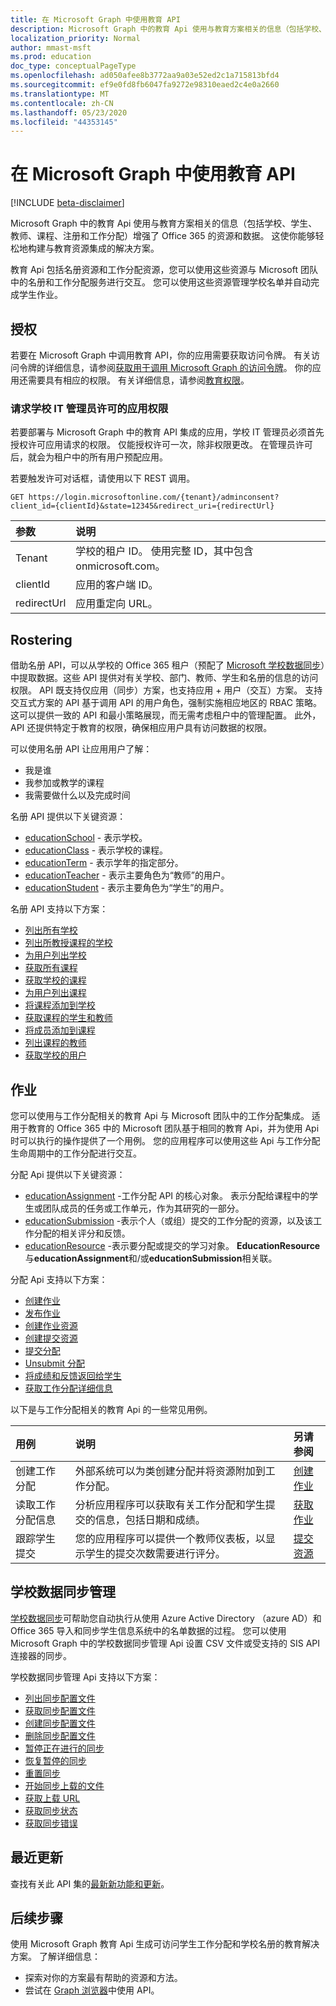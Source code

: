 ```yaml
---
title: 在 Microsoft Graph 中使用教育 API
description: Microsoft Graph 中的教育 Api 使用与教育方案相关的信息（包括学校、学生、教师、课程、注册和工作分配）增强了 Office 365 的资源和数据。 这使你能够轻松地构建与教育资源集成的解决方案。
localization_priority: Normal
author: mmast-msft
ms.prod: education
doc_type: conceptualPageType
ms.openlocfilehash: ad050afee8b3772aa9a03e52ed2c1a715813bfd4
ms.sourcegitcommit: ef9e0fd8fb6047fa9272e98310eaed2c4e0a2660
ms.translationtype: MT
ms.contentlocale: zh-CN
ms.lasthandoff: 05/23/2020
ms.locfileid: "44353145"
---
```

# <a name="working-with-education-apis-in-microsoft-graph"></a>在 Microsoft Graph 中使用教育 API

[!INCLUDE [beta-disclaimer](../../includes/beta-disclaimer.md)]

Microsoft Graph 中的教育 Api 使用与教育方案相关的信息（包括学校、学生、教师、课程、注册和工作分配）增强了 Office 365 的资源和数据。 这使你能够轻松地构建与教育资源集成的解决方案。

教育 Api 包括名册资源和工作分配资源，您可以使用这些资源与 Microsoft 团队中的名册和工作分配服务进行交互。 您可以使用这些资源管理学校名单并自动完成学生作业。

## <a name="authorization"></a>授权

若要在 Microsoft Graph 中调用教育 API，你的应用需要获取访问令牌。 有关访问令牌的详细信息，请参阅[获取用于调用 Microsoft Graph 的访问令牌](https://developer.microsoft.com/graph/docs/concepts/auth_overview)。 你的应用还需要具有相应的权限。 有关详细信息，请参阅[教育权限](/graph/permissions-reference#education-permissions)。 

### <a name="app-permissions-to-enable-school-it-admins-to-consent"></a>请求学校 IT 管理员许可的应用权限 

若要部署与 Microsoft Graph 中的教育 API 集成的应用，学校 IT 管理员必须首先授权许可应用请求的权限。 仅能授权许可一次，除非权限更改。 在管理员许可后，就会为租户中的所有用户预配应用。

若要触发许可对话框，请使用以下 REST 调用。

```
GET https://login.microsoftonline.com/{tenant}/adminconsent?
client_id={clientId}&state=12345&redirect_uri={redirectUrl}
```

|参数|说明|
|:--------|:----------|
|Tenant|学校的租户 ID。 使用完整 ID，其中包含 onmicrosoft.com。|
|clientId|应用的客户端 ID。|
|redirectUrl|应用重定向 URL。|


## <a name="rostering"></a>Rostering

借助名册 API，可以从学校的 Office 365 租户（预配了 [Microsoft 学校数据同步](https://sds.microsoft.com/)）中提取数据。这些 API 提供对有关学校、部门、教师、学生和名册的信息的访问权限。 API 既支持仅应用（同步）方案，也支持应用 + 用户（交互）方案。 支持交互式方案的 API 基于调用 API 的用户角色，强制实施相应地区的 RBAC 策略。 这可以提供一致的 API 和最小策略展现，而无需考虑租户中的管理配置。 此外，API 还提供特定于教育的权限，确保相应用户具有访问数据的权限。

可以使用名册 API 让应用用户了解：

- 我是谁
- 我参加或教学的课程
- 我需要做什么以及完成时间

名册 API 提供以下关键资源：

- [educationSchool](educationschool.md) - 表示学校。
- [educationClass](educationclass.md) - 表示学校的课程。
- [educationTerm](educationterm.md) - 表示学年的指定部分。
- [educationTeacher](educationteacher.md) - 表示主要角色为“教师”的用户。
- [educationStudent](educationstudent.md) - 表示主要角色为“学生”的用户。

名册 API 支持以下方案：

- [列出所有学校](../api/educationroot-list-schools.md) 
- [列出所教授课程的学校](../api/educationclass-list-schools.md)
- [为用户列出学校](../api/educationuser-list-schools.md)
- [获取所有课程](../api/educationroot-list-classes.md )
- [获取学校的课程](../api/educationschool-list-classes.md)
- [为用户列出课程](../api/educationuser-list-classes.md)
- [将课程添加到学校](../api/educationschool-post-classes.md)
- [获取课程的学生和教师](../api/educationclass-list-members.md)
- [将成员添加到课程](../api/educationclass-post-members.md) 
- [列出课程的教师](../api/educationclass-list-teachers.md)
- [获取学校的用户](../api/educationschool-list-users.md)

<!-- Should you list delete scenarios here as well? -->

## <a name="assignments"></a>作业 

您可以使用与工作分配相关的教育 Api 与 Microsoft 团队中的工作分配集成。 适用于教育的 Office 365 中的 Microsoft 团队基于相同的教育 Api，并为使用 Api 时可以执行的操作提供了一个用例。 您的应用程序可以使用这些 Api 与工作分配生命周期中的工作分配进行交互。 

分配 Api 提供以下关键资源：

- [educationAssignment](educationassignment.md) -工作分配 API 的核心对象。 表示分配给课程中的学生或团队成员的任务或工作单元，作为其研究的一部分。
- [educationSubmission](educationsubmission.md) -表示个人（或组）提交的工作分配的资源，以及该工作分配的相关评分和反馈。
- [educationResource](educationresource.md) -表示要分配或提交的学习对象。 **EducationResource**与**educationAssignment**和/或**educationSubmission**相关联。

分配 Api 支持以下方案：

- [创建作业](../api/educationclass-post-assignments.md)
- [发布作业](../api/educationassignment-publish.md)
- [创建作业资源](../api/educationassignment-post-resources.md)
- [创建提交资源](../api/educationsubmission-post-resources.md)
- [提交分配](../api/educationsubmission-submit.md) 
- [Unsubmit 分配](../api/educationsubmission-unsubmit.md)   
- [将成绩和反馈返回给学生](../api/educationsubmission-return.md) 
- [获取工作分配详细信息](../api/educationuser-list-assignments.md)

以下是与工作分配相关的教育 Api 的一些常见用例。

|用例|说明|另请参阅|
|:-------|:----------|:-------|
|创建工作分配|外部系统可以为类创建分配并将资源附加到工作分配。|[创建作业](../api/educationassignment-post-resources.md)|
|读取工作分配信息|分析应用程序可以获取有关工作分配和学生提交的信息，包括日期和成绩。|[获取作业](../api/educationassignment-get.md)|
|跟踪学生提交|您的应用程序可以提供一个教师仪表板，以显示学生的提交次数需要进行评分。|[提交资源](educationsubmission.md)|

## <a name="school-data-sync-management"></a>学校数据同步管理

[学校数据同步](https://sds.microsoft.com/)可帮助您自动执行从使用 Azure Active Directory （azure AD）和 Office 365 导入和同步学生信息系统中的名单数据的过程。 您可以使用 Microsoft Graph 中的学校数据同步管理 Api 设置 CSV 文件或受支持的 SIS API 连接器的同步。

学校数据同步管理 Api 支持以下方案：

- [列出同步配置文件](../api/educationsynchronizationprofile-list.md)
- [获取同步配置文件](../api/educationsynchronizationprofile-get.md)
- [创建同步配置文件](../api/educationsynchronizationprofile-post.md)
- [删除同步配置文件](../api/educationsynchronizationprofile-delete.md)
- [暂停正在进行的同步](../api/educationsynchronizationprofile-pause.md)
- [恢复暂停的同步](../api/educationsynchronizationprofile-resume.md)
- [重置同步](../api/educationsynchronizationprofile-reset.md)
- [开始同步上载的文件](../api/educationsynchronizationprofile-start.md) 
- [获取上载 URL](../api/educationsynchronizationprofile-uploadurl.md)
- [获取同步状态](../api/educationsynchronizationprofilestatus-get.md)
- [获取同步错误](../api/educationsynchronizationerrors-get.md)

## <a name="whats-new"></a>最近更新
查找有关此 API 集的[最新新功能和更新](/graph/whats-new-overview)。

## <a name="next-steps"></a>后续步骤
使用 Microsoft Graph 教育 Api 生成可访问学生工作分配和学校名册的教育解决方案。 了解详细信息：

- 探索对你的方案最有帮助的资源和方法。
- 尝试在 [Graph 浏览器](https://developer.microsoft.com/graph/graph-explorer)中使用 API。

